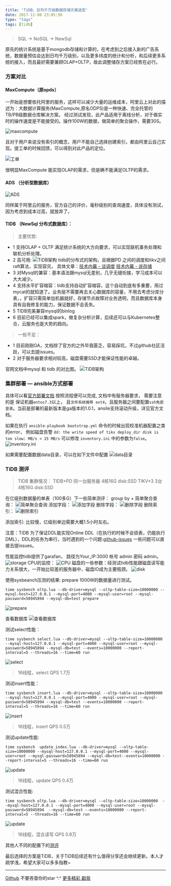 ```yaml
---
title: 'TiDB，日均千万级数据存储方案选型'
date: 2017-11-08 23:05:50
type: "tags"
tags: [tidb]
---
```


> SQL -> NoSQL -> NewSql

<!--more-->

原先的统计系统是基于mongodb存储和计算的，在考虑到之后接入新的广告系统，数据量预估会达到日均千万级别，以及更多纬度的统计和分析，和后续更多系统的接入，而且最好需要兼顾OLAP+OLTP，故此调整储存方案已经势在必行。

### 方案对比
      
#### MaxCompute（原opds）

一开始是想要依托阿里的服务，这样可以减少大量的运维成本，阿里云上对此的描述为：大数据计算服务(MaxCompute,原名ODPS)是一种快速、完全托管的TB/PB级数据仓库解决方案。
经过测试发现，此产品适用于离线分析，对于做实时的操作速度是不能接受的。操作100W的数据，做简单的聚合操作，需要30S。

![maxcompute](http://oqipguzbl.bkt.clouddn.com/tidb/maxcompute.png)

且对于用户来说没有索引的概念，用户不能自己选择创建索引，都由阿里云自己实现。提工单的时候回馈，可以得到对此产品的定位。

![工单](http://oqipguzbl.bkt.clouddn.com/tidb/%E5%B7%A5%E5%8D%95.png)

很明显MaxCompute 能实现OLAP的需求，但是确不能满足OLTP的需求。

#### ADS  （分析型数据库）

![ADS](http://oqipguzbl.bkt.clouddn.com/tidbads.png)

同样属于阿里云的服务，官方自己的评价，毫秒级别的查询速度，具体没有测试，因为考虑到成本过高，就放弃了。
          
#### TIDB （NewSql 分布式数据库）：

> 主要优势:  

* 1  支持OLAP + OLTP 满足统计系统的大方向要求，可以实现联机事务处理和联机分析处理。
* 2  高可用:
![TiDB架构](http://oqipguzbl.bkt.clouddn.com/tidb/tidb%E6%9E%B6%E6%9E%84.png)
tidb的分布式的架构，且根据PD 之间的调度和tikv之间raft算法，实现容灾。
具体文章：[技术内幕 - 谈调度](https://pingcap.com/tidb/blog-tidb-internal-3-zh)  [技术内幕 - 说存储](https://pingcap.com/tikv/blog-tidb-internal-1-zh)    
* 3  对Mysql的兼容：基本语法跟mysql无差别，几乎无缝衔接，学习成本可以大大减少。
* 4  支持水平扩容缩容：tidb支持自动扩容缩容，这个自动到底有多重要，用过mycat的就知道了。业务层不需要再去关心数据库的容量，不用去考虑分库分表，，扩容只需简单加机器就好，存储节点故障对业务透明，而且数据库本身具有自我修复的能力，保证数据不会丢失。
* 5  TIDB完美兼容mysql的binlog
* 6  目前已经可以集成spark，做复杂分析计算，后续还可以与Kubernetes整合，云服务也是大势的趋向。

> 一些不足：

* 1 目前刚刚GA，文档除了官方的之外毕竟匮乏，容易踩坑，不过github社区活跃，可以去提issues。
* 2 对于服务器要求相对较高，磁盘需要SSD才能保证性能的卓越。
                              
官网文档中mysql 和 tidb 的对比图。
![TiDB架构](http://oqipguzbl.bkt.clouddn.com/tidb/tidb%E6%9E%B6%E6%9E%84.png)
   
     
### 集群部署 — ansible方式部署

具体可以看[官方部署文档](https://pingcap.com/docs-cn/op-guide/ansible-deployment/) 
按照流程便可以完成, 文档中有服务器要求， 需要注意的是 保证机器``entos7.3``以上， 且``文件系统推荐 ext4``，且服务器之间要配置``ssh免密登录``。当前是部署的最新版本是ga版本的1.0.1，ansile支持滚动升级，详见官方文档。

如果在执行 ``ansible-playbook bootstrap.yml`` 命令的时候出现校准机器配置之类的error，
例如磁盘告警 ``dd: the write speed of tikv deploy_dir disk is too slow: MB/s < 15 MB/s``
可以修改 ``inventory.ini`` 中的参数为``false``。
![inventory.ini](http://oqipguzbl.bkt.clouddn.com/tidb/inventory.png)

如果需要配置数据data目录，可以在如下文件中配置
![data目录](http://oqipguzbl.bkt.clouddn.com/tidb/data.png)

### TiDB 测评

> TIDB 集群情况：
TIDB+PD    同一台服务器  4核16G  disk:SSD
TIKV*3     3台           4核16G  disk:SSD 

在亿级别数据量的单表（100多G）下一些简单测评：
group by + 简单聚合查询：
          ![简单聚合查询](http://oqipguzbl.bkt.clouddn.com/tidb/%E4%BA%BF%E7%BA%A7%E5%88%AB%E6%B5%8B%E8%AF%95.png)
添加字段：
          ![添加字段](http://oqipguzbl.bkt.clouddn.com/tidb/%E6%B7%BB%E5%8A%A0%E5%AD%97%E6%AE%B5.png)
删除字段：
          ![删除字段](http://oqipguzbl.bkt.clouddn.com/tidb/%E5%88%A0%E9%99%A4%E5%AD%97%E6%AE%B5.png)
删除索引：
          ![删除索引](http://oqipguzbl.bkt.clouddn.com/tidb/%E5%88%A0%E9%99%A4%E7%B4%A2%E5%BC%95.png)

添加索引: 比较慢，亿级别单边需要大概1.5小时左右。

注意：TiDB 为了保证DDL能实现Online
DDL（在执行的时候不会锁表，仍能执行DML），DDL的任务为串行，当时遇到的一个问题:[github-issues](https://github.com/pingcap/tidb/issues/4986) 一些问题可以直接去提issues。
           
性能监控tidb提供了garafan， 路径为Your_IP:3000   帐号 admin  密码 admin。
         ![storage](http://oqipguzbl.bkt.clouddn.com/tidb/storage.png)
CPU的监控：
         ![CPU](http://oqipguzbl.bkt.clouddn.com/tidb/cpu.png)
磁盘的一些参数：经测试tidb性能跟磁盘读写能力关系很大，一开始比较差的服务器中，磁盘IO成为主要瓶颈。
         ![disk](http://oqipguzbl.bkt.clouddn.com/tidb/disk.png)
         

使用sysbeanch压测的结果:  prepare 1000W的数据量进行测试。
```
time sysbench oltp.lua --db-driver=mysql --oltp-table-size=10000000 --mysql-host=127.0.0.1 --mysql-port=4000 --mysql-user=root --mysql-password=58945894 --mysql-db=test prepare
```
![prepare](http://oqipguzbl.bkt.clouddn.com/tidb/prepare.png)

查看数据库
![查看数据库](http://oqipguzbl.bkt.clouddn.com/tidb/%E6%95%B0%E6%8D%AE%E5%BA%93%E6%95%B0%E6%8D%AE.png)
          
         
测试select性能：
```
time sysbench select.lua --db-driver=mysql --oltp-table-size=10000000 --mysql-host=127.0.0.1 --mysql-port=4000 --mysql-user=root --mysql-password=58945894 --mysql-db=test --events=10000000 --report-interval=5 --threads=16 --time=60 run
```
![select](http://oqipguzbl.bkt.clouddn.com/tidb/select.png)
> 16线程，select QPS 1.7万  

测试insert性能：
```
time sysbench insert.lua --db-driver=mysql --oltp-table-size=10000000 --mysql-host=127.0.0.1 --mysql-port=4000 --mysql-user=root --mysql-password=58945894 --mysql-db=test --events=10000000 --report-interval=5 --threads=16 --time=60 run
```
![insert](http://oqipguzbl.bkt.clouddn.com/tidb/insert.png)
> 16线程，insert QPS 0.5万    

测试update性能:
```
time sysbench  update_index.lua --db-driver=mysql --oltp-table-size=10000000 --mysql-host=127.0.0.1 --mysql-port=4000 --mysql-user=root --mysql-password=58945894 --mysql-db=test--events=10000000 --report-interval=5 --threads=16 --time=60 run
```
![update](http://oqipguzbl.bkt.clouddn.com/tidb/insert.png)
> 16线程，update QPS 0.4万   

测试混合性能:
```
time sysbench oltp.lua --db-driver=mysql --oltp-table-size=10000000  --mysql-host=127.0.0.1 --mysql-port=4000 --mysql-user=root --mysql-password=58945894  --mysql-db=test --events=10000000 --report-interval=5 --threads=16 --time=60 run
```
![update](http://oqipguzbl.bkt.clouddn.com/tidb/%E6%B7%B7%E5%90%88%E8%AF%BB%E5%86%99.png)
> 16线程，混合读写 QPS 0.8万

其他人不同的配置下的[测评](https://zhuanlan.zhihu.com/p/30572262)

最后选择的方案是TiDB，关于TiDB后续还有什么值得分享还会继续更新。本人才疏学浅，希望大家可以多多指教~

---
[Github](https://github.com/7le) 不要吝啬你的star ^.^
[更多精彩 戳我](http://7le.top)

       
